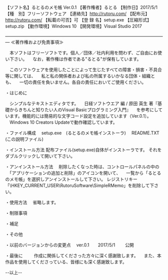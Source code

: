 【ソフト名】るとるのメモ帳 Ver.0.1
【著作権者】るとる
【制作日】2017/5/1
【種　別】フリーソフトウェア
【連絡先】http://rutoru.com/
【配布元】http://rutoru.com/
【転載の可否】可
【登 録 名】setup.exe
【圧縮形式】setup.zip
【動作環境】Windows 10
【開発環境】Visual Studio 2017

―――――――――――――――――――――――――――――――――――――
≪著作権および免責事項≫

　本ソフトはフリーソフトです。個人／団体／社内利用を問わず、ご自由にお使い下さい。
　なお，著作権は作者である"るとる"が保有しています。

　このソフトウェアを使用したことによって生じたすべての障害・損害・不具合等に関しては、
　私と私の関係者および私の所属するいかなる団体・組織とも、
　一切の責任を負いません。各自の責任においてご使用ください。

・はじめに

　シンプルなテキストエディタです。
　日経ソフトウエア 編 / 原田 英生 著『基礎からきちんと知りたい人のVisual Basicプログラミング入門』
　を参考にしています。機能的には簡易的な文字コード設定を追加しています（Ver.0.1）。
　Windows 10 Creators Updateで動作確認しています。

・ファイル構成
　setup.exe　(るとるのメモ帳インストーラ)
　README.TXT　(この説明ファイル)

・インストール方法
  配布ファイル(setup.exe)自体がインストーラです。
  それをダブルクリックして開いて下さい。

・アンインストール方法
　削除したくなった時は、コントロールパネルの中の
　「アプリケーションの追加と削除」のアイコンを開いて、
　一覧から「るとるのメモ帳」を選択しアンインストールして下さい。
  レジストリキー「\HKEY_CURRENT_USER\RutoruSoftware\SimpleRMemo」を削除して下さい。

・使用方法
　省略します。

・制限事項

・補足

・その他

・以前のバージョンからの変更点
　ver.0.1　　2017/5/1
　　公開

・最後に
　
　作成に関係してくださった方々に深く感謝致します。
　また、本作品を使用してくださっている、皆様にも深く感謝致します。

--以上--
